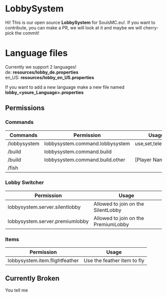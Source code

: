 # LobbySystem

Hi! This is our open source **LobbySystem** for SoulsMC.eu!. If you want to contribute, you can make a PR, we will look at it and maybe we will cherry-pick the commit!

# Language files

Currently we support 2 languages!  
de:  **resources/lobby_de.properties**  
en_US: **resources/lobby_en_US.properties**

If you want to add a new language make a new file named **lobby_<youre_Language>.properties**

## Permissions


### Commands

| Commands     | Permission                      | Usage               |
|--------------|---------------------------------|---------------------|
| /lobbysystem | lobbysystem.command.lobbysystem | use,set,teleport,tp |
| /build       | lobbysystem.command.build       |                     |
| /build       | lobbysystem.command.build.other | [Player Name]       |
| /fish        |                                 |                     |

### Lobby Switcher

| Permission                       | Usage                                |
|----------------------------------|--------------------------------------|
| lobbysystem.server.silentlobby   | Allowed to join on the SilentLobby   |
| lobbysystem.server.premiumlobby  | Allowed to join on the PremiumLobby  |

### Items

| Permission                     | Usage                       |
|--------------------------------|-----------------------------|
| lobbysystem.item.flightfeather | Use the feather item to fly |

## Currently Broken

You tell me
